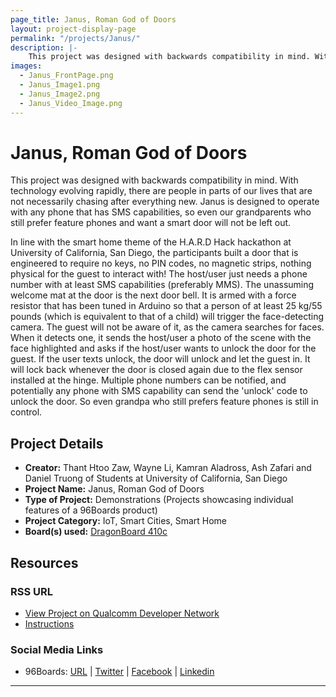 ```yaml
---
page_title: Janus, Roman God of Doors
layout: project-display-page
permalink: "/projects/Janus/"
description: |-
    This project was designed with backwards compatibility in mind. With technology evolving rapidly, there are people in parts of our lives that are not necessarily chasing after everything new. Janus is designed to operate with any phone that has SMS capabilities, so even our grandparents who still prefer feature phones and want a smart door will not be left out.
images:
  - Janus_FrontPage.png
  - Janus_Image1.png
  - Janus_Image2.png
  - Janus_Video_Image.png
---
```

# Janus, Roman God of Doors

This project was designed with backwards compatibility in mind. With technology evolving rapidly, there are people in parts of our lives that are not necessarily chasing after everything new. Janus is designed to operate with any phone that has SMS capabilities, so even our grandparents who still prefer feature phones and want a smart door will not be left out.

In line with the smart home theme of the H.A.R.D Hack hackathon at University of California, San Diego, the participants built a door that is engineered to require no keys, no PIN codes, no magnetic strips, nothing physical for the guest to interact with! The host/user just needs a phone number with at least SMS capabilities (preferably MMS). The unassuming welcome mat at the door is the next door bell. It is armed with a force resistor that has been tuned in Arduino so that a person of at least 25 kg/55 pounds (which is equivalent to that of a child) will trigger the face-detecting camera. The guest will not be aware of it, as the camera searches for faces. When it detects one, it sends the host/user a photo of the scene with the face highlighted and asks if the host/user wants to unlock the door for the guest. If the user texts unlock, the door will unlock and let the guest in. It will lock back whenever the door is closed again due to the flex sensor installed at the hinge. Multiple phone numbers can be notified, and potentially any phone with SMS capability can send the 'unlock' code to unlock the door. So even grandpa who still prefers feature phones is still in control.

## Project Details

- **Creator:** Thant Htoo Zaw, Wayne Li, Kamran Aladross, Ash Zafari and Daniel Truong of Students at University of California, San Diego
- **Project Name:** Janus, Roman God of Doors
- **Type of Project:** Demonstrations (Projects showcasing individual features of a 96Boards product)
- **Project Category:** IoT, Smart Cities, Smart Home
- **Board(s) used:** [DragonBoard 410c](https://www.96boards.org/product/dragonboard410c/)

## Resources

### RSS URL

- [View Project on Qualcomm Developer Network](https://developer.qualcomm.com/project/janus-roman-god-doors)
- [Instructions](https://github.com/htoo97/Janus)

### Social Media Links

- 96Boards: [URL](https://www.96boards.org/) &#124; [Twitter](https://twitter.com/96boards) &#124; [Facebook](https://www.facebook.com/96Boards) &#124; [Linkedin](https://www.linkedin.com/showcase/6637095/)


***
